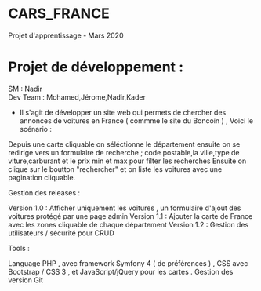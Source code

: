# CARS_FRANCE
Projet d'apprentissage - Mars 2020 


Projet de développement : 
===
SM       : Nadir <br/>
Dev Team : Mohamed,Jérome,Nadir,Kader <br/>


- Il s'agit de développer un site web qui permets de chercher des annonces de voitures 
en France ( commme le site du Boncoin ) , 
Voici le scénario : 

Depuis une carte cliquable on séléctionne le département ensuite on se redirige vers un formulaire 
de recherche  ; 
code postable,la ville,type de viture,carburant et le prix min et max pour filter les recherches 
Ensuite on clique sur le boutton "rechercher" et on liste les voitures avec une pagination cliquable.

Gestion des releases : 

Version 1.0 : Afficher uniquement les voitures , un formulaire d'ajout des voitures protégé par une page admin
Version 1.1 : Ajouter la carte de France avec les zones cliquable de chaque département 
Version 1.2 : Gestion des utilisateurs / sécurité pour CRUD 

Tools : 

Language PHP , avec framework Symfony 4 ( de préférences ) , CSS avec Bootstrap / CSS 3 , et JavaScript/jQuery 
pour les cartes . Gestion des version Git
